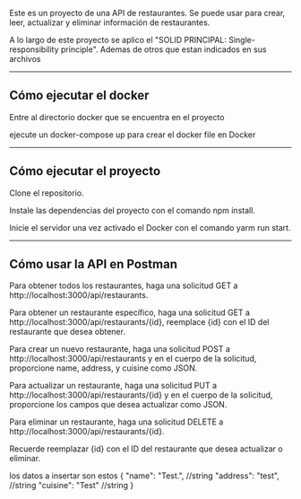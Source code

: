 Este es un proyecto de una API de restaurantes. Se puede usar para crear, leer, actualizar y eliminar información de restaurantes.

A lo largo de este proyecto se aplico el "SOLID PRINCIPAL: Single-responsibility principle". Ademas de otros que estan indicados en sus archivos

------------------------------
Cómo ejecutar el docker
------------------------------

Entre al directorio docker que se encuentra en el proyecto

ejecute un docker-compose up para crear el docker file en Docker

------------------------------
Cómo ejecutar el proyecto
------------------------------

Clone el repositorio.

Instale las dependencias del proyecto con el comando npm install.

Inicie el servidor una vez activado el Docker con el comando yarm run start. 

---------------
Cómo usar la API en Postman
------------------------------

Para obtener todos los restaurantes, haga una solicitud GET a http://localhost:3000/api/restaurants.

Para obtener un restaurante específico, haga una solicitud GET a http://localhost:3000/api/restaurants/{id}, reemplace {id} con el ID del restaurante que desea obtener.

Para crear un nuevo restaurante, haga una solicitud POST a http://localhost:3000/api/restaurants y en el cuerpo de la solicitud, proporcione name, address, y cuisine como JSON.

Para actualizar un restaurante, haga una solicitud PUT a http://localhost:3000/api/restaurants/{id} y en el cuerpo de la solicitud, proporcione los campos que desea actualizar como JSON.

Para eliminar un restaurante, haga una solicitud DELETE a http://localhost:3000/api/restaurants/{id}.

Recuerde reemplazar {id} con el ID del restaurante que desea actualizar o eliminar.

los datos a insertar son estos
{
    "name": "Test.", //string
    "address": "test", //string
    "cuisine": "Test" //string
}

